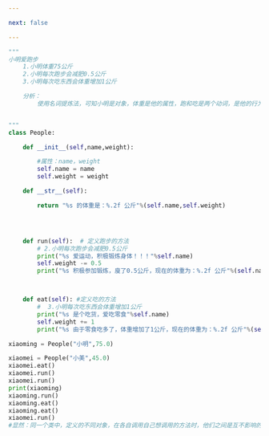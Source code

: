 ```yaml
---

next: false

---
```




<BlogInfo id="925" title="11.小明爱跑步的扩展" author="白日梦想猿" pv=0 read_times=0 pre_cost_time="0分48秒" category="面向对象" tag_list="['面向对象']" create_time="2020.02.23 09:27:30" update_time="2020.02.23 09:29:36" />

```python
"""
小明爱跑步
    1.小明体重75公斤
    2.小明每次跑步会减肥0.5公斤
    3.小明每次吃东西会体重增加1公斤

    分析：
        使用名词提炼法，可知小明是对象，体重是他的属性，跑和吃是两个动词，是他的行为，是两种方法


"""
class People:

    def __init__(self,name,weight):

        #属性：name，weight
        self.name = name
        self.weight = weight

    def __str__(self):

        return "%s 的体重是：%.2f 公斤"%(self.name,self.weight)




    def run(self):  # 定义跑步的方法
        # 2.小明每次跑步会减肥0.5公斤
        print("%s 爱运动，积极锻炼身体！！！"%self.name)
        self.weight -= 0.5
        print("%s 积极参加锻炼，廋了0.5公斤，现在的体重为：%.2f 公斤"%(self.name,self.weight))



    def eat(self): #定义吃的方法
        #  3.小明每次吃东西会体重增加1公斤
        print("%s 是个吃货，爱吃零食"%self.name)
        self.weight += 1
        print("%s 由于零食吃多了，体重增加了1公斤，现在的体重为：%.2f 公斤"%(self.name,self.weight))

xiaoming = People("小明",75.0)

xiaomei = People("小美",45.0)
xiaomei.eat()
xiaomei.run()
xiaomei.run()
print(xiaoming)
xiaoming.run()
xiaoming.eat()
xiaoming.eat()
xiaomei.run()
#显然：同一个类中，定义的不同对象，在各自调用自己想调用的方法时，他们之间是互不影响的

```



<ActionBox />
